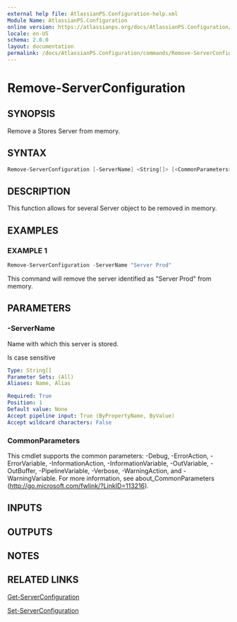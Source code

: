 ```yaml
---
external help file: AtlassianPS.Configuration-help.xml
Module Name: AtlassianPS.Configuration
online version: https://atlassianps.org/docs/AtlassianPS.Configuration/commands/Remove-ServerConfiguration/
locale: en-US
schema: 2.0.0
layout: documentation
permalink: /docs/AtlassianPS.Configuration/commands/Remove-ServerConfiguration/
---
```

# Remove-ServerConfiguration

## SYNOPSIS

Remove a Stores Server from memory.

## SYNTAX

```powershell
Remove-ServerConfiguration [-ServerName] <String[]> [<CommonParameters>]
```

## DESCRIPTION

This function allows for several Server object to be removed in memory.

## EXAMPLES

### EXAMPLE 1

```powershell
Remove-ServerConfiguration -ServerName "Server Prod"
```

This command will remove the server identified as "Server Prod" from memory.

## PARAMETERS

### -ServerName

Name with which this server is stored.

Is case sensitive

```yaml
Type: String[]
Parameter Sets: (All)
Aliases: Name, Alias

Required: True
Position: 1
Default value: None
Accept pipeline input: True (ByPropertyName, ByValue)
Accept wildcard characters: False
```

### CommonParameters

This cmdlet supports the common parameters: -Debug, -ErrorAction, -ErrorVariable, -InformationAction, -InformationVariable, -OutVariable, -OutBuffer, -PipelineVariable, -Verbose, -WarningAction, and -WarningVariable.
For more information, see about_CommonParameters (http://go.microsoft.com/fwlink/?LinkID=113216).

## INPUTS

## OUTPUTS

## NOTES

## RELATED LINKS

[Get-ServerConfiguration](../Get-ServerConfiguration/)

[Set-ServerConfiguration](../Set-ServerConfiguration/)
